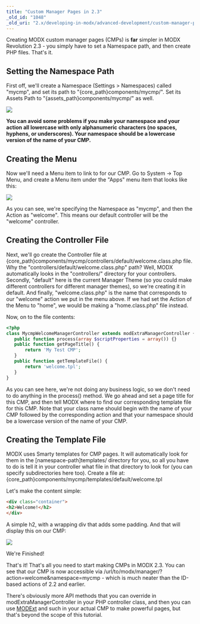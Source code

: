 ```yaml
---
title: "Custom Manager Pages in 2.3"
_old_id: "1048"
_old_uri: "2.x/developing-in-modx/advanced-development/custom-manager-pages/custom-manager-pages-in-2.3"
---
```


Creating MODX custom manager pages (CMPs) is **far** simpler in MODX Revolution 2.3 - you simply have to set a Namespace path, and then create PHP files. That's it.

## Setting the Namespace Path

 First off, we'll create a Namespace (Settings > Namespaces) called "mycmp", and set its path to "{core\_path}components/mycmp/". Set its Assets Path to "{assets\_path}components/mycmp/" as well.

 ![](/download/attachments/763b342992d3623156aef15b0dd5d168/create-namespace.png)

 **You can avoid some problems if you make your namespace and your action all lowercase with only alphanumeric characters (no spaces, hyphens, or underscores). Your namespace should be a lowercase version of the name of your CMP.**

## Creating the Menu

 Now we'll need a Menu item to link to for our CMP. Go to System -> Top Menu, and create a Menu item under the "Apps" menu item that looks like this:

 ![](/download/attachments/39354402/mycmp1.png?version=1&modificationDate=1334858685000)

 As you can see, we're specifying the Namespace as "mycmp", and then the Action as "welcome". This means our default controller will be the "welcome" controller.

## Creating the Controller File

 Next, we'll go create the Controller file at {core\_path}components/mycmp/controllers/default/welcome.class.php file. Why the "controllers/default/welcome.class.php" path? Well, MODX automatically looks in the "controllers/" directory for your controllers. Secondly, "default" here is the current Manager Theme (so you could make different controllers for different manager themes), so we're creating it in default. And finally, "welcome.class.php" is the name that corresponds to our "welcome" action we put in the menu above. If we had set the Action of the Menu to "home", we would be making a "home.class.php" file instead.

 Now, on to the file contents:

 ``` php 
<?php
class MycmpWelcomeManagerController extends modExtraManagerController {
    public function process(array $scriptProperties = array()) {}
    public function getPageTitle() {
        return 'My Test CMP';
    }
    public function getTemplateFile() {
        return 'welcome.tpl';
    }
}
```

 As you can see here, we're not doing any business logic, so we don't need to do anything in the process() method. We go ahead and set a page title for this CMP, and then tell MODX where to find our corresponding template file for this CMP. Note that your class name should begin with the name of your CMP followed by the corresponding action and that your namespace should be a lowercase version of the name of your CMP.

## Creating the Template File

 MODX uses Smarty templates for CMP pages. It will automatically look for them in the \[namespace-path\]templates/ directory for you, so all you have to do is tell it in your controller what file in that directory to look for (you can specify subdirectories here too). Create a file at: {core\_path}components/mycmp/templates/default/welcome.tpl

 Let's make the content simple:

 ``` html 
<div class="container">
<h2>Welcome!</h2>
</div>
```

 A simple h2, with a wrapping div that adds some padding. And that will display this on our CMP:

 ![](/download/attachments/b0c0afd6ef1b26df1ce35159560bcfa2/2-3-CMP.jpg)

 We're Finished!

 That's it! That's all you need to start making CMPs in MODX 2.3. You can see that our CMP is now accessible via /url/to/modx/manager/?action=welcome&namespace=mycmp - which is much neater than the ID-based actions of 2.2 and earlier.

 There's obviously more API methods that you can override in modExtraManagerController in your PHP controller class, and then you can use [MODExt](extending-modx/custom-manager-pages/modext "MODExt") and such in your actual CMP to make powerful pages, but that's beyond the scope of this tutorial.